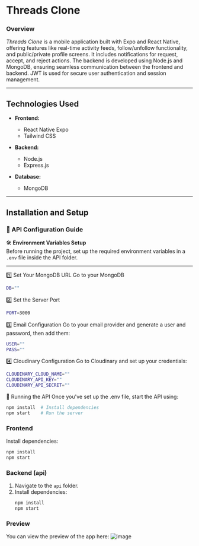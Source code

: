 # Threads Clone

### Overview
*Threads Clone* is a mobile application built with Expo and React Native, offering features like real-time activity feeds, follow/unfollow functionality, and public/private profile screens. It includes notifications for request, accept, and reject actions. The backend is developed using Node.js and MongoDB, ensuring seamless communication between the frontend and backend. JWT is used for secure user authentication and session management.

---

## Technologies Used  

- **Frontend:**  
  - React Native Expo  
  - Tailwind CSS

- **Backend:**  
  - Node.js  
  - Express.js  

- **Database:**  
  - MongoDB  

---

## Installation and Setup

### 📌 API Configuration Guide

🛠 **Environment Variables Setup**  
Before running the project, set up the required environment variables in a `.env` file inside the API folder.

---

1️⃣ Set Your MongoDB URL 
Go to your MongoDB 
```bash
DB=""
```
2️⃣ Set the Server Port
 ```bash
PORT=3000
```
3️⃣ Email Configuration
Go to your email provider and generate a user and password, then add them:
 ```bash
USER=""
PASS=""
```
4️⃣ Cloudinary Configuration
Go to Cloudinary and set up your credentials:
 ```bash
CLOUDINARY_CLOUD_NAME=""
CLOUDINARY_API_KEY=""
CLOUDINARY_API_SECRET=""
```

🚀 Running the API
Once you've set up the .env file, start the API using:
 ```bash
npm install  # Install dependencies
npm start    # Run the server
```

### Frontend  
Install dependencies:  
   ```bash
   npm install
   npm start
   ```
### Backend (api) 
1. Navigate to the `api` folder.  
2. Install dependencies:  
   ```bash
   npm install
   npm start
    ```
### Preview
You can view the preview of the app here:
![image]()






